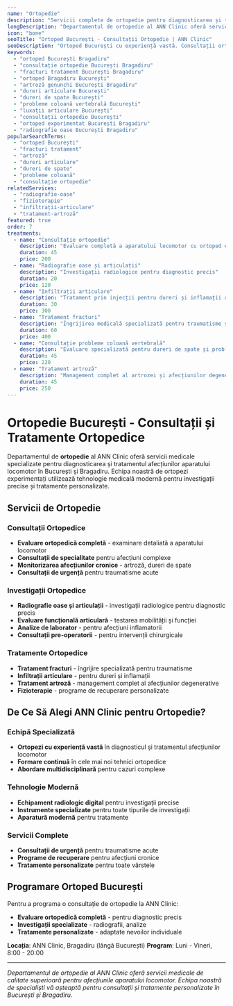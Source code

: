 ```yaml
---
name: "Ortopedie"
description: "Servicii complete de ortopedie pentru diagnosticarea și tratamentul afecțiunilor aparatului locomotor"
longDescription: "Departamentul de ortopedie al ANN Clinic oferă servicii medicale specializate pentru diagnosticarea și tratamentul afecțiunilor aparatului locomotor. Echipa noastră de ortopezi experimentați din București utilizează tehnologie medicală modernă pentru investigații precise și tratamente personalizate."
icon: "bone"
seoTitle: "Ortoped București - Consultații Ortopedie | ANN Clinic"
seoDescription: "Ortoped București cu experiență vastă. Consultații ortopedie, tratament fracturi, artroză, dureri articulare, radiografii. Programează-te la ANN Clinic Bragadiru."
keywords:
  - "ortoped București Bragadiru"
  - "consultație ortopedie București Bragadiru"
  - "fracturi tratament București Bragadiru"
  - "ortoped Bragadiru București"
  - "artroză genunchi București Bragadiru"
  - "dureri articulare București"
  - "dureri de spate București"
  - "probleme coloană vertebrală București"
  - "luxații articulare București"
  - "consultații ortopedie București"
  - "ortoped experimentat București Bragadiru"
  - "radiografie oase București Bragadiru"
popularSearchTerms:
  - "ortoped București"
  - "fracturi tratament"
  - "artroză"
  - "dureri articulare"
  - "dureri de spate"
  - "probleme coloană"
  - "consultație ortopedie"
relatedServices:
  - "radiografie-oase"
  - "fizioterapie"
  - "infiltrații-articulare"
  - "tratament-artroză"
featured: true
order: 7
treatments:
  - name: "Consultație ortopedie"
    description: "Evaluare completă a aparatului locomotor cu ortoped experimentat"
    duration: 45
    price: 200
  - name: "Radiografie oase și articulații"
    description: "Investigații radiologice pentru diagnostic precis"
    duration: 20
    price: 120
  - name: "Infiltrații articulare"
    description: "Tratament prin injecții pentru dureri și inflamații articulare"
    duration: 30
    price: 300
  - name: "Tratament fracturi"
    description: "Îngrijirea medicală specializată pentru traumatisme și fracturi"
    duration: 60
    price: 400
  - name: "Consultație probleme coloană vertebrală"
    description: "Evaluare specializată pentru dureri de spate și probleme spinale"
    duration: 45
    price: 220
  - name: "Tratament artroză"
    description: "Management complet al artrozei și afecțiunilor degenerative"
    duration: 45
    price: 250
---
```


# Ortopedie București - Consultații și Tratamente Ortopedice

Departamentul de **ortopedie** al ANN Clinic oferă servicii medicale specializate pentru diagnosticarea și tratamentul afecțiunilor aparatului locomotor în București și Bragadiru. Echipa noastră de ortopezi experimentați utilizează tehnologie medicală modernă pentru investigații precise și tratamente personalizate.

## Servicii de Ortopedie

### Consultații Ortopedice

- **Evaluare ortopedică completă** - examinare detaliată a aparatului locomotor
- **Consultații de specialitate** pentru afecțiuni complexe
- **Monitorizarea afecțiunilor cronice** - artroză, dureri de spate
- **Consultații de urgență** pentru traumatisme acute

### Investigații Ortopedice

- **Radiografie oase și articulații** - investigații radiologice pentru diagnostic precis
- **Evaluare funcțională articulară** - testarea mobilității și funcției
- **Analize de laborator** - pentru afecțiuni inflamatorii
- **Consultații pre-operatorii** - pentru intervenții chirurgicale

### Tratamente Ortopedice

- **Tratament fracturi** - îngrijire specializată pentru traumatisme
- **Infiltrații articulare** - pentru dureri și inflamații
- **Tratament artroză** - management complet al afecțiunilor degenerative
- **Fizioterapie** - programe de recuperare personalizate

## De Ce Să Alegi ANN Clinic pentru Ortopedie?

### Echipă Specializată

- **Ortopezi cu experiență vastă** în diagnosticul și tratamentul afecțiunilor locomotor
- **Formare continuă** în cele mai noi tehnici ortopedice
- **Abordare multidisciplinară** pentru cazuri complexe

### Tehnologie Modernă

- **Echipament radiologic digital** pentru investigații precise
- **Instrumente specializate** pentru toate tipurile de investigații
- **Aparatură modernă** pentru tratamente

### Servicii Complete

- **Consultații de urgență** pentru traumatisme acute
- **Programe de recuperare** pentru afecțiuni cronice
- **Tratamente personalizate** pentru toate vârstele

## Programare Ortoped București

Pentru a programa o consultație de ortopedie la ANN Clinic:

- **Evaluare ortopedică completă** - pentru diagnostic precis
- **Investigații specializate** - radiografii, analize
- **Tratamente personalizate** - adaptate nevoilor individuale

**Locația**: ANN Clinic, Bragadiru (lângă București)
**Program**: Luni - Vineri, 8:00 - 20:00

---

_Departamentul de ortopedie al ANN Clinic oferă servicii medicale de calitate superioară pentru afecțiunile aparatului locomotor. Echipa noastră de specialiști vă așteaptă pentru consultații și tratamente personalizate în București și Bragadiru._
